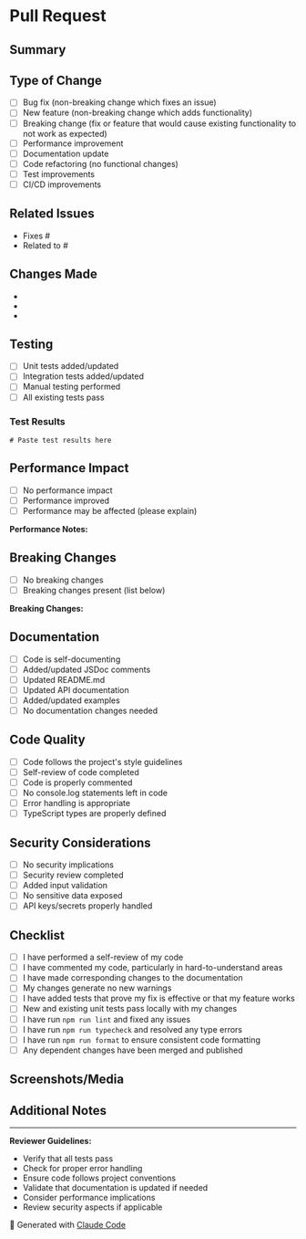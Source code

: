 # Pull Request

## Summary
<!-- Provide a brief description of your changes -->

## Type of Change
<!-- Check the appropriate box -->
- [ ] Bug fix (non-breaking change which fixes an issue)
- [ ] New feature (non-breaking change which adds functionality)
- [ ] Breaking change (fix or feature that would cause existing functionality to not work as expected)
- [ ] Performance improvement
- [ ] Documentation update
- [ ] Code refactoring (no functional changes)
- [ ] Test improvements
- [ ] CI/CD improvements

## Related Issues
<!-- Link to related issues using keywords like "Fixes #123" or "Closes #456" -->
- Fixes #
- Related to #

## Changes Made
<!-- Describe the changes you made in detail -->
- 
- 
- 

## Testing
<!-- Describe how you tested your changes -->
- [ ] Unit tests added/updated
- [ ] Integration tests added/updated
- [ ] Manual testing performed
- [ ] All existing tests pass

### Test Results
<!-- Include relevant test output or screenshots -->
```
# Paste test results here
```

## Performance Impact
<!-- Describe any performance implications -->
- [ ] No performance impact
- [ ] Performance improved
- [ ] Performance may be affected (please explain)

**Performance Notes:**
<!-- If applicable, include benchmarks or performance analysis -->

## Breaking Changes
<!-- List any breaking changes and migration instructions -->
- [ ] No breaking changes
- [ ] Breaking changes present (list below)

**Breaking Changes:**
<!-- Describe breaking changes and how to migrate -->

## Documentation
<!-- Check all that apply -->
- [ ] Code is self-documenting
- [ ] Added/updated JSDoc comments
- [ ] Updated README.md
- [ ] Updated API documentation
- [ ] Added/updated examples
- [ ] No documentation changes needed

## Code Quality
<!-- Confirm code quality checks -->
- [ ] Code follows the project's style guidelines
- [ ] Self-review of code completed
- [ ] Code is properly commented
- [ ] No console.log statements left in code
- [ ] Error handling is appropriate
- [ ] TypeScript types are properly defined

## Security Considerations
<!-- Check if applicable -->
- [ ] No security implications
- [ ] Security review completed
- [ ] Added input validation
- [ ] No sensitive data exposed
- [ ] API keys/secrets properly handled

## Checklist
<!-- Check all items before submitting -->
- [ ] I have performed a self-review of my code
- [ ] I have commented my code, particularly in hard-to-understand areas
- [ ] I have made corresponding changes to the documentation
- [ ] My changes generate no new warnings
- [ ] I have added tests that prove my fix is effective or that my feature works
- [ ] New and existing unit tests pass locally with my changes
- [ ] I have run `npm run lint` and fixed any issues
- [ ] I have run `npm run typecheck` and resolved any type errors
- [ ] I have run `npm run format` to ensure consistent code formatting
- [ ] Any dependent changes have been merged and published

## Screenshots/Media
<!-- If applicable, add screenshots or other media to help explain your changes -->

## Additional Notes
<!-- Add any additional notes for reviewers -->

---

**Reviewer Guidelines:**
- Verify that all tests pass
- Check for proper error handling
- Ensure code follows project conventions
- Validate that documentation is updated if needed
- Consider performance implications
- Review security aspects if applicable

🤖 Generated with [Claude Code](https://claude.ai/code)